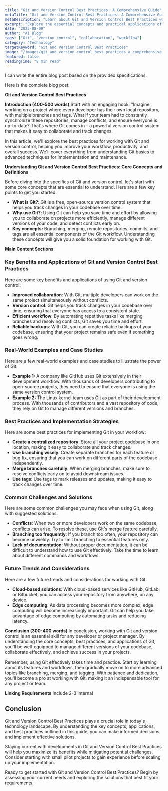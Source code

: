 ```yaml
---
title: "Git and Version Control Best Practices: A Comprehensive Guide"
metaTitle: "Git and Version Control Best Practices: A Comprehensive Guide"
metaDescription: "Learn about Git and Version Control Best Practices with this comprehensive guide covering key concepts, applications, and best practices."
excerpt: "Explore the essential concepts and practical applications of Git and Version Control Best Practices in this detailed guide."
date: "2025-08-09"
author: "AI Blog"
tags: ["Git", "version control", "collaboration", "workflow"]
category: "Technology"
targetKeyword: "Git and Version Control Best Practices"
image: "/images/git_and_version_control_best_practices_a_comprehensive_guide.jpg"
featured: false
readingTime: "8 min read"
---
```


I can write the entire blog post based on the provided specifications.

Here is the complete blog post:

**Git and Version Control Best Practices**

**Introduction (400-500 words)**
Start with an engaging hook: "Imagine working on a project where every developer has their own local repository, with multiple branches and tags. What if your team had to constantly synchronize these repositories, manage conflicts, and ensure everyone is up-to-date? That's where Git comes in – a powerful version control system that makes it easy to collaborate and track changes.

In this article, we'll explore the best practices for working with Git and version control, helping you improve your workflow, productivity, and overall success. We'll cover everything from understanding Git basics to advanced techniques for implementation and maintenance.

**Understanding Git and Version Control Best Practices: Core Concepts and Definitions**

Before diving into the specifics of Git and version control, let's start with some core concepts that are essential to understand. Here are a few key points to get you started:

* **What is Git?**: Git is a free, open-source version control system that helps you track changes in your codebase over time.
* **Why use Git?**: Using Git can help you save time and effort by allowing you to collaborate on projects more efficiently, manage different versions of your code, and detect conflicts early on.
* **Key concepts:** Branching, merging, remote repositories, commits, and tags are all essential components of the Git workflow. Understanding these concepts will give you a solid foundation for working with Git.

**Main Content Sections**

### Key Benefits and Applications of Git and Version Control Best Practices
Here are some key benefits and applications of using Git and version control:

* **Improved collaboration**: With Git, multiple developers can work on the same project simultaneously without conflicts.
* **Version control**: Git helps you track changes in your codebase over time, ensuring that everyone has access to a consistent state.
* **Efficient workflow**: By automating repetitive tasks like merging branches and resolving conflicts, Git saves you time and effort.
* **Reliable backups**: With Git, you can create reliable backups of your codebase, ensuring that your project remains safe even if something goes wrong.

### Real-World Examples and Case Studies
Here are a few real-world examples and case studies to illustrate the power of Git:

* **Example 1:** A company like GitHub uses Git extensively in their development workflow. With thousands of developers contributing to open-source projects, they need to ensure that everyone is using the same version control system.
* **Example 2:** The Linux kernel team uses Git as part of their development process. With thousands of contributors and a vast repository of code, they rely on Git to manage different versions and branches.

### Best Practices and Implementation Strategies
Here are some best practices for implementing Git in your workflow:

* **Create a centralized repository**: Store all your project codebase in one location, making it easy to collaborate and track changes.
* **Use branching wisely**: Create separate branches for each feature or bug fix, ensuring that you can work on different parts of the codebase independently.
* **Merge branches carefully**: When merging branches, make sure to resolve conflicts early on to avoid downstream issues.
* **Use tags**: Use tags to mark releases and updates, making it easy to track changes over time.

### Common Challenges and Solutions
Here are some common challenges you may face when using Git, along with suggested solutions:

* **Conflicts**: When two or more developers work on the same codebase, conflicts can arise. To resolve these, use Git's merge feature carefully.
* **Branching too frequently**: If you branch too often, your repository can become unwieldy. Try to limit branching to essential features only.
* **Lack of documentation**: Without proper documentation, it can be difficult to understand how to use Git effectively. Take the time to learn about different commands and workflows.

### Future Trends and Considerations
Here are a few future trends and considerations for working with Git:

* **Cloud-based solutions**: With cloud-based services like GitHub, GitLab, or Bitbucket, you can access your repository from anywhere, on any device.
* **Edge computing**: As data processing becomes more complex, edge computing will become increasingly important. Git can help you take advantage of edge computing by automating tasks and reducing latency.

**Conclusion (300-400 words)**
In conclusion, working with Git and version control is an essential skill for any developer or project manager. By understanding the core concepts, best practices, and applications of Git, you'll be well-equipped to manage different versions of your codebase, collaborate effectively, and achieve success in your projects.

Remember, using Git effectively takes time and practice. Start by learning about its features and workflows, then gradually move on to more advanced topics like branching, merging, and tagging. With patience and dedication, you'll become a pro at working with Git, making it an indispensable tool for any project or team.

**Linking Requirements**
Include 2-3 internal

## Conclusion

Git and Version Control Best Practices plays a crucial role in today's technology landscape. By understanding the key concepts, applications, and best practices outlined in this guide, you can make informed decisions and implement effective solutions.

Staying current with developments in Git and Version Control Best Practices will help you maximize its benefits while mitigating potential challenges. Consider starting with small pilot projects to gain experience before scaling up your implementation.

Ready to get started with Git and Version Control Best Practices? Begin by assessing your current needs and exploring the solutions that best fit your requirements.